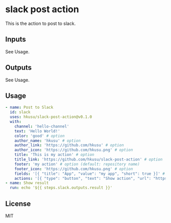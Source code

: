 # slack post action

This is the action to post to slack.

## Inputs

See Usage.

## Outputs

See Usage.

## Usage

```yaml
- name: Post to Slack
  id: slack
  uses: hkusu/slack-post-action@v0.1.0
  with:
    channel: 'hello-channel'
    text: 'Hello World!'
    color: 'good' # option
    author_name: 'hkusu' # option
    author_link: 'https://github.com/hkusu' # option
    author_icon: 'https://github.com/hkusu.png' # option
    title: 'This is my action' # option
    title_link: 'https://github.com/hkusu/slack-post-action' # option
    footer: 'my action' # option (default: repository name)
    footer_icon: 'https://github.com/hkusu.png' # option
    fields: '[{ "title": "App", "value": "my app", "short": true }]' # option
    actions: '[{ "type": "button", "text": "Show action", "url": "https://github.com/hkusu/slack-post-action" }]' # option
- name: Show result
  run: echo '${{ steps.slack.outputs.result }}'
```

## License

MIT
